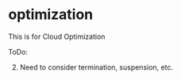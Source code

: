 optimization
============

This is for Cloud Optimization

ToDo:

2. Need to consider termination, suspension, etc. 
